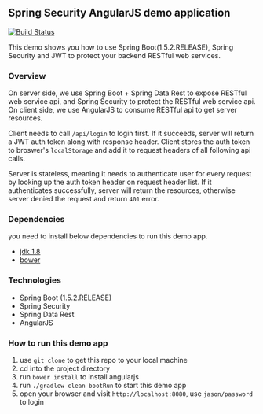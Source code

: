 ## Spring Security AngularJS demo application

[![Build Status](https://travis-ci.org/bboylilshaw/spring-security-angularjs-demo.svg?branch=master)](https://travis-ci.org/bboylilshaw/spring-security-angularjs-demo)

This demo shows you how to use Spring Boot(1.5.2.RELEASE), Spring Security and JWT to protect your backend RESTful web services.


### Overview

On server side, we use Spring Boot + Spring Data Rest to expose RESTful web service api, and Spring Security to protect the RESTful web service api.
On client side, we use AngularJS to consume RESTful api to get server resources.

Client needs to call `/api/login` to login first. If it succeeds, server will return a JWT auth token along with response header. Client stores the auth token to broswer's `localStorage` and add it to request headers of all following api calls.

Server is stateless, meaning it needs to authenticate user for every request by looking up the auth token header on request header list. If it authenticates successfully, server will return the resources, otherwise server denied the request and return `401` error.


### Dependencies

you need to install below dependencies to run this demo app.

* [jdk 1.8](http://www.oracle.com/technetwork/java/javase/downloads/index.html)
* [bower](https://bower.io/)

### Technologies

* Spring Boot (1.5.2.RELEASE)
* Spring Security
* Spring Data Rest
* AngularJS

### How to run this demo app

1. use `git clone` to get this repo to your local machine
2. cd into the project directory
2. run `bower install` to install angularjs
3. run `./gradlew clean bootRun` to start this demo app
4. open your browser and visit `http://localhost:8080`, use `jason/password` to login
